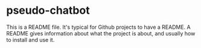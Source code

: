 # pseudo-chatbot
This is a README file.  It's typical for Github projects to have a README.  A README gives information about what the project is about, and usually how to install and use it.
